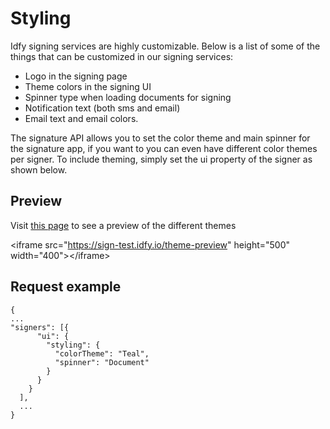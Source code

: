 # Styling

Idfy signing services are highly customizable. Below is a list of some of the things that can be customized in our signing services:

* Logo in the signing page
* Theme colors in the signing UI
* Spinner type when loading documents for signing
* Notification text \(both sms and email\)
* Email text and email colors.

The signature API allows you to set the color theme and main spinner for the signature app, if you want to you can even have different color themes per signer. To include theming, simply set the ui property of the signer as shown below.

## Preview

Visit [this page](https://sign-test.idfy.io/theme-preview) to see a preview of the different themes

&lt;iframe src="https://sign-test.idfy.io/theme-preview" height="500" width="400"&gt;&lt;/iframe&gt;

## Request example

```
{
...
"signers": [{
      "ui": {        
        "styling": {
          "colorTheme": "Teal",
          "spinner": "Document"
        }
      }
    }
  ],  
  ...
}
```



